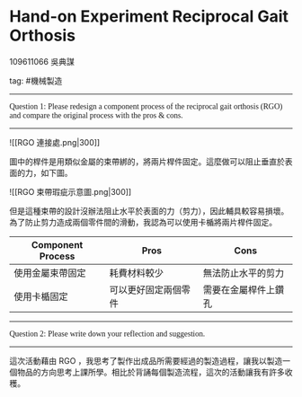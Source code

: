 # Hand-on Experiment Reciprocal Gait Orthosis

109611066 吳典謀

tag: #機械製造 

---

<font face = "serif">
Question 1: Please redesign a component process of the reciprocal gait orthosis (RGO) and compare the original process with the pros & cons.
</font>

---

![[RGO 連接處.png|300]]

圖中的桿件是用類似金屬的束帶綁的，將兩片桿件固定。這麼做可以阻止垂直於表面的力，如下圖。

![[RGO 束帶瑕疵示意圖.png|300]]

但是這種束帶的設計沒辦法阻止水平於表面的力（剪力），因此輔具較容易損壞。為了防止剪力造成兩個零件間的滑動，我認為可以使用卡楯將兩片桿件固定。

| Component Process | Pros                 | Cons                 |
| ----------------- | -------------------- | -------------------- |
| 使用金屬束帶固定  | 耗費材料較少         | 無法防止水平的剪力   |
| 使用卡楯固定      | 可以更好固定兩個零件 | 需要在金屬桿件上鑽孔 | 

---

<font face = "serif">
Question 2: Please write down your reflection and suggestion.
</font>

---

這次活動藉由 RGO ，我思考了製作出成品所需要經過的製造過程，讓我以製造一個物品的方向思考上課所學。相比於背誦每個製造流程，這次的活動讓我有許多收穫。